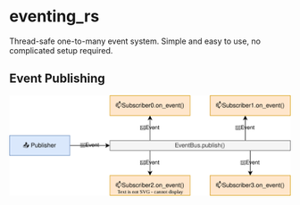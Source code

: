 # eventing_rs

Thread-safe one-to-many event system. Simple and easy to use, no complicated setup required.


## Event Publishing

![Publishing](docs/README/structure.drawio.svg)
